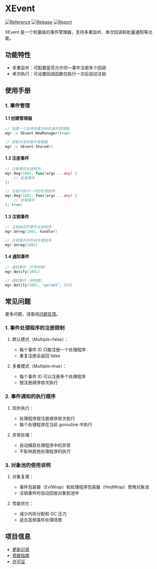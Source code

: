 # XEvent

[![Reference](https://pkg.go.dev/badge/github.com/eframework-org/EP.GO.UTIL/XEvent.svg)](https://pkg.go.dev/github.com/eframework-org/EP.GO.UTIL/XEvent)
[![Release](https://img.shields.io/github/v/release/eframework-org/EP.GO.UTIL)](https://github.com/eframework-org/EP.GO.UTIL/releases)
[![Report](https://goreportcard.com/badge/github.com/eframework-org/EP.GO.UTIL)](https://goreportcard.com/report/github.com/eframework-org/EP.GO.UTIL)

XEvent 是一个轻量级的事件管理器，支持多重监听、单次回调和批量通知等功能。

## 功能特性

- 多重监听：可配置是否允许同一事件注册多个回调
- 单次执行：可设置回调函数仅执行一次后自动注销

## 使用手册

### 1. 事件管理

#### 1.1 创建管理器
```go
// 创建一个支持多重注册的事件管理器
mgr := XEvent.NewManager(true)

// 获取共享的事件管理器
mgr := XEvent.Shared()
```

#### 1.2 注册事件
```go
// 注册事件处理程序
mgr.Reg(1001, func(args ...any) {
    // 处理事件
})

// 注册只执行一次的处理程序
mgr.Reg(1001, func(args ...any) {
    // 处理事件
}, true)
```

#### 1.3 注销事件
```go
// 注销指定的事件处理程序
mgr.Unreg(1001, handler)

// 注销事件的所有处理程序
mgr.Unreg(1001)
```

#### 1.4 通知事件
```go
// 通知事件（不带参数）
mgr.Notify(1001)

// 通知事件（带参数）
mgr.Notify(1001, "param1", 123)
```

## 常见问题

更多问题，请查阅[问题反馈](../CONTRIBUTING.md#问题反馈)。

### 1. 事件处理程序的注册限制
1. 默认模式（Multiple=false）：
   - 每个事件 ID 只能注册一个处理程序
   - 重复注册会返回 false

2. 多重模式（Multiple=true）：
   - 每个事件 ID 可以注册多个处理程序
   - 按注册顺序依次执行

### 2. 事件通知的执行顺序
1. 同步执行：
   - 处理程序按注册顺序依次执行
   - 每个处理程序在当前 goroutine 中执行

2. 异常处理：
   - 自动捕获处理程序中的异常
   - 不影响其他处理程序的执行

### 3. 对象池的使用说明
1. 对象复用：
   - 事件包装器（EvtWrap）和处理程序包装器（HndWrap）使用对象池
   - 注销事件时自动回收对象到池中

2. 性能优化：
   - 减少内存分配和 GC 压力
   - 适合高频事件处理场景

## 项目信息

- [更新记录](../CHANGELOG.md)
- [贡献指南](../CONTRIBUTING.md)
- [许可证](../LICENSE) 